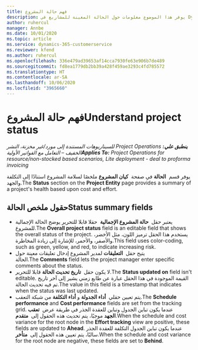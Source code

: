 ```yaml
---
title: فهم حالة المشروع
description: يوفر هذا الموضوع معلومات حول الحالة المعينة للمشاريع في Dynamics 365 Project Operations.
author: ruhercul
manager: Annbe
ms.date: 10/01/2020
ms.topic: article
ms.service: dynamics-365-customerservice
ms.reviewer: kfend
ms.author: ruhercul
ms.openlocfilehash: 336e479ad39653af14cca7930fe63e906b7de489
ms.sourcegitcommit: fd8ea1779db2bb39a428f459ae3293c4fd785572
ms.translationtype: HT
ms.contentlocale: ar-SA
ms.lasthandoff: 10/06/2020
ms.locfileid: "3965660"
---
```

# <a name="understand-project-status"></a><span data-ttu-id="b0b15-103">فهم حالة المشروع</span><span class="sxs-lookup"><span data-stu-id="b0b15-103">Understand project status</span></span>

<span data-ttu-id="b0b15-104">_**ينطبق علي:** ‏‫Project Operations للسيناريوهات المستندة إلى مورد/غير مخزنة‬، ‏‫النشر الخفيف – التعامل مع الفواتير الأولية‬_</span><span class="sxs-lookup"><span data-stu-id="b0b15-104">_**Applies To:** Project Operations for resource/non-stocked based scenarios, Lite deployment - deal to proforma invoicing_</span></span>


<span data-ttu-id="b0b15-105">يوفر قسم  **الحالة** في صفحة  **كيان المشروع** ملخصًا لسلامة المشروع استنادًا إلى التكلفة والجهد.</span><span class="sxs-lookup"><span data-stu-id="b0b15-105">The **Status** section on the **Project Entity** page provides a summary of a project's health based upon cost and effort.</span></span>


## <a name="status-summary-fields"></a><span data-ttu-id="b0b15-106">حقول ملخص الحالة</span><span class="sxs-lookup"><span data-stu-id="b0b15-106">Status summary fields</span></span>

- <span data-ttu-id="b0b15-107">يعتبر حقل  **حالة المشروع الإجمالية**  حقلا قابلا للتحرير يوضح الحالة الإجمالية للمشروع.</span><span class="sxs-lookup"><span data-stu-id="b0b15-107">The **Overall project status** field is an editable field that shows the overall status of the project.</span></span> <span data-ttu-id="b0b15-108">يستخدم هذا الحقل ترميز اللون، مثل الأخضر، والأصفر، والأحمر، للإشارة إلى زيادة المخاطرة.</span><span class="sxs-lookup"><span data-stu-id="b0b15-108">This field uses color-coding, such as green, yellow, and red, to indicate increasing risk.</span></span> 
- <span data-ttu-id="b0b15-109">يتيح حقل  **التعليقات** لمدير المشروع إدخال تعليقات معينة حول الحالة.</span><span class="sxs-lookup"><span data-stu-id="b0b15-109">The **Comments** field lets the project manager enter specific comments about the status.</span></span> 
- <span data-ttu-id="b0b15-110">لا يكون حقل  **تاريخ تحديث الحالة** قابلا للتحرير.</span><span class="sxs-lookup"><span data-stu-id="b0b15-110">The **Status updated on** field isn't editable.</span></span> <span data-ttu-id="b0b15-111">القيمة الموجودة في هذا الحقل عبارة عن طابع زمني يشير إلى آخر تاريخ تم فيه تحديث الحالة.</span><span class="sxs-lookup"><span data-stu-id="b0b15-111">The value in this field is a timestamp that indicates when the status was last updated.</span></span>
- <span data-ttu-id="b0b15-112">يتم تعيين حقلي  **أداء الجدولة** و **أداء التكلفة** من شبكة التعقب.</span><span class="sxs-lookup"><span data-stu-id="b0b15-112">The **Schedule performance** and **Cost performance** fields are set from the tracking grid.</span></span> <span data-ttu-id="b0b15-113">عندما يكون تباين الجدول وتباين للعقدة الجذر في طريقة عرض  **تعقب الجهد** موجبًا، يتم تحديث هذه الحقول إلى  **متقدم**.</span><span class="sxs-lookup"><span data-stu-id="b0b15-113">When the schedule and cost variance for the root node in the **Effort tracking** view are positive, these fields are updated to **Ahead**.</span></span> <span data-ttu-id="b0b15-114">عندما يكون تباين الجدول التكلفة للعقدة الجذر سالبًا، يتم تعيين هذه الحقول إلى  **متأخر**.</span><span class="sxs-lookup"><span data-stu-id="b0b15-114">When the schedule and cost variance for the root node are negative, these fields are set to **Behind**.</span></span>
